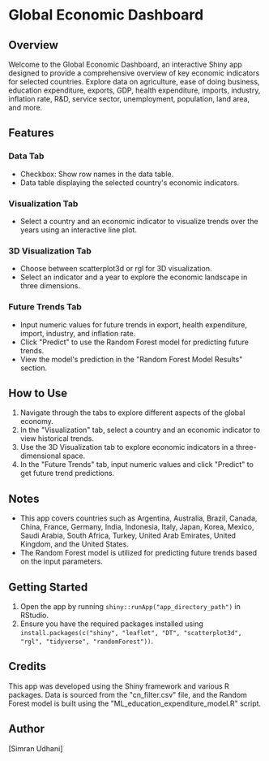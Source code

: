 # Global Economic Dashboard

## Overview

Welcome to the Global Economic Dashboard, an interactive Shiny app designed to provide a comprehensive overview of key economic indicators for selected countries. Explore data on agriculture, ease of doing business, education expenditure, exports, GDP, health expenditure, imports, industry, inflation rate, R&D, service sector, unemployment, population, land area, and more.

## Features

### Data Tab
- Checkbox: Show row names in the data table.
- Data table displaying the selected country's economic indicators.

### Visualization Tab
- Select a country and an economic indicator to visualize trends over the years using an interactive line plot.

### 3D Visualization Tab
- Choose between scatterplot3d or rgl for 3D visualization.
- Select an indicator and a year to explore the economic landscape in three dimensions.

### Future Trends Tab
- Input numeric values for future trends in export, health expenditure, import, industry, and inflation rate.
- Click "Predict" to use the Random Forest model for predicting future trends.
- View the model's prediction in the "Random Forest Model Results" section.

## How to Use

1. Navigate through the tabs to explore different aspects of the global economy.
2. In the "Visualization" tab, select a country and an economic indicator to view historical trends.
3. Use the 3D Visualization tab to explore economic indicators in a three-dimensional space.
4. In the "Future Trends" tab, input numeric values and click "Predict" to get future trend predictions.

## Notes

- This app covers countries such as Argentina, Australia, Brazil, Canada, China, France, Germany, India, Indonesia, Italy, Japan, Korea, Mexico, Saudi Arabia, South Africa, Turkey, United Arab Emirates, United Kingdom, and the United States.
- The Random Forest model is utilized for predicting future trends based on the input parameters.

## Getting Started

1. Open the app by running `shiny::runApp("app_directory_path")` in RStudio.
2. Ensure you have the required packages installed using `install.packages(c("shiny", "leaflet", "DT", "scatterplot3d", "rgl", "tidyverse", "randomForest"))`.

## Credits

This app was developed using the Shiny framework and various R packages. Data is sourced from the "cn_filter.csv" file, and the Random Forest model is built using the "ML_education_expenditure_model.R" script.

## Author

[Simran Udhani]

